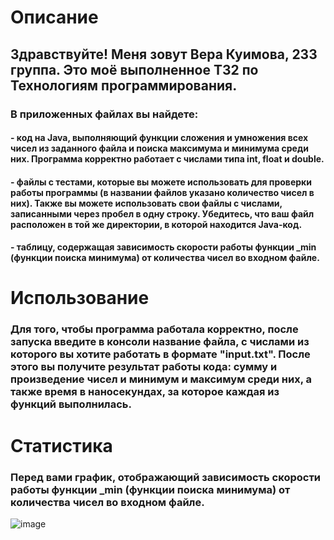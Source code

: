 # Описание
## Здравствуйте! Меня зовут Вера Куимова, 233 группа. Это моё выполненное ТЗ2 по Технологиям программирования.
### В приложенных файлах вы найдете:
#### - код на Java, выполняющий функции сложения и умножения всех чисел из заданного файла и поиска максимума и минимума среди них. Программа корректно работает с числами типа int, float и double.<br/>
#### - файлы с тестами, которые вы можете использовать для проверки работы программы (в названии файлов указано количество чисел в них). Также вы можете использовать свои файлы с числами, записанными через пробел в одну строку. Убедитесь, что ваш файл расположен в той же директории, в которой находится Java-код.<br/>
#### - таблицу, содержащая зависимость скорости работы функции _min (функции поиска минимума) от количества чисел во входном файле.<br/>

# Использование
### Для того, чтобы программа работала корректно, после запуска введите в консоли название файла, с числами из которого вы хотите работать в формате "input.txt". После этого вы получите результат работы кода: сумму и произведение чисел и минимум и максимум среди них, а также время в наносекундах, за которое каждая из функций выполнилась. 

# Статистика
### Перед вами график, отображающий зависимость скорости работы функции _min (функции поиска минимума) от количества чисел во входном файле.
![image](https://github.com/oceany3/tz2/assets/168352793/e7677ab9-3710-45b4-bfb9-bcbd2a320c6f)
